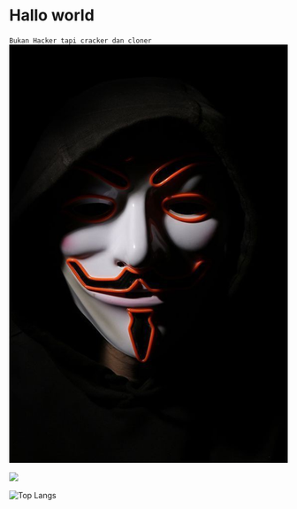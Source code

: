 # Hallo world
`Bukan Hacker tapi cracker dan cloner`
<img src ="https://github.com/RamaDevCode/RamaDevCode/blob/main/3417e13ccedb9ca326348fd67ac1209a.jpg">

<img src="https://github-readme-stats.vercel.app/api?username=RamaDevCode&show_icons=true&theme=radical&title_color=8E2DE2&text_color=fff&icon_color=8E2DE2">

![Top Langs](https://github-readme-stats.vercel.app/api/top-langs/?username=RamaDevCode&theme=radical&title_color=8E2DE2&text_color=fff)
